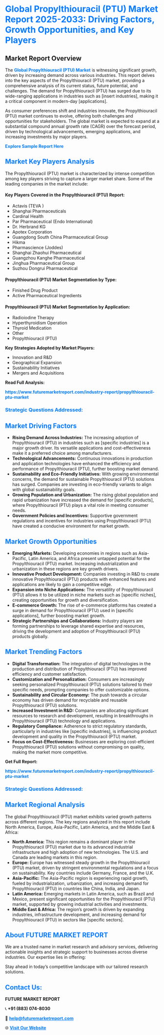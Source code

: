 <h1 style="color: #007BFF;">Global Propylthiouracil (PTU) Market Report 2025-2033: Driving Factors, Growth Opportunities, and Key Players</h1>

<section id="overview">
<h2>Market Report Overview</h2>
<p>The <a href="https://www.futuremarketreport.com/industry-report/propylthiouracil-ptu-market" style="color: #007BFF; text-decoration: none;"><strong>Global Propylthiouracil (PTU) Market</strong></a> is witnessing significant growth, driven by increasing demand across various industries. This report delves into the key aspects of the Propylthiouracil (PTU) market, providing a comprehensive analysis of its current status, future potential, and challenges. The demand for Propylthiouracil (PTU) has surged due to its wide-ranging applications in industries such as [insert industries], making it a critical component in modern-day [applications].</p>
<p>As consumer preferences shift and industries innovate, the Propylthiouracil (PTU) market continues to evolve, offering both challenges and opportunities for stakeholders. The global market is expected to expand at a substantial compound annual growth rate (CAGR) over the forecast period, driven by technological advancements, emerging applications, and increasing investments by major players.</p>
</section>

<section id="overview">
<p><a href="https://www.futuremarketreport.com/request-sample/reportId=125508" style="color: #007BFF; text-decoration: none;"><strong>Explore Sample Report Here</strong></a></p>
</section>

<section id="key-players">
<h2 style="color: #007BFF;">Market Key Players Analysis</h2>
<p>The Propylthiouracil (PTU) market is characterized by intense competition among key players striving to capture a larger market share. Some of the leading companies in the market include:</p>
<h4>Key Players Covered in the Propylthiouracil (PTU) Report:</h4>
<ul><li>Actavis (TEVA )</li><li>Shanghai Pharmaceuticals</li><li>Cardinal Health</li><li>Par Pharmaceutical (Endo International)</li><li>Dr. Herbrand KG</li><li>Apotex Corporation</li><li>Guangdong South China Pharmaceutical Group</li><li>Hikma</li><li>Pharmascience (Joddes)</li><li>Shanghai Zhaohui Pharmaceutical</li><li>Guangzhou Kanghe Pharmaceutical</li><li>Jinghua Pharmaceutical Group</li><li>Suzhou Dongrui Pharmaceutical</li></ul>
<h4>Propylthiouracil (PTU) Market Segmentation by Type:</h4>
<ul><li>Finished Drug Product</li><li>Active Pharmaceutical Ingredients</li></ul>

<h4>Propylthiouracil (PTU) Market Segmentation by Application:</h4>
<ul><li>Radioiodine Therapy</li><li>Hyperthyroidism Operation</li><li>Thyroid Medication</li><li>Other</li><li>Propylthiouracil (PTU)</li></ul>
<p><strong>Key Strategies Adopted by Market Players:</strong></p>
<ul>
<li>Innovation and R&D</li>
<li>Geographical Expansion</li>
<li>Sustainability Initiatives</li>
<li>Mergers and Acquisitions</li>
</ul>
</section>

<section>
<p><strong>Read Full Analysis: </strong></p><a href="https://www.futuremarketreport.com/industry-report/propylthiouracil-ptu-market" style="color: #007BFF; text-decoration: none;"><strong>https://www.futuremarketreport.com/industry-report/propylthiouracil-ptu-market</strong></a>
<h3 style="color: #007BFF;">Strategic Questions Addressed:</h3>
</section>

<section id="driving-factors">
<h2 style="color: #007BFF;">Market Driving Factors</h2>
<ul>
<li><strong>Rising Demand Across Industries:</strong> The increasing adoption of Propylthiouracil (PTU) in industries such as [specific industries] is a major growth driver. Its versatile applications and cost-effectiveness make it a preferred choice among manufacturers.</li>
<li><strong>Technological Advancements:</strong> Continuous innovations in production and application technologies have enhanced the efficiency and performance of Propylthiouracil (PTU), further boosting market demand.</li>
<li><strong>Sustainability and Eco-Friendly Initiatives:</strong> With growing environmental concerns, the demand for sustainable Propylthiouracil (PTU) solutions has surged. Companies are investing in eco-friendly variants to align with global sustainability goals.</li>
<li><strong>Growing Population and Urbanization:</strong> The rising global population and rapid urbanization have increased the demand for [specific products], where Propylthiouracil (PTU) plays a vital role in meeting consumer needs.</li>
<li><strong>Government Policies and Incentives:</strong> Supportive government regulations and incentives for industries using Propylthiouracil (PTU) have created a conducive environment for market growth.</li>
</ul>
</section>

<section id="growth-opportunities">
<h2 style="color: #007BFF;">Market Growth Opportunities</h2>
<ul>
<li><strong>Emerging Markets:</strong> Developing economies in regions such as Asia-Pacific, Latin America, and Africa present untapped potential for the Propylthiouracil (PTU) market. Increasing industrialization and urbanization in these regions are key growth drivers.</li>
<li><strong>Innovative Product Development:</strong> Companies investing in R&D to create innovative Propylthiouracil (PTU) products with enhanced features and applications are likely to gain a competitive edge.</li>
<li><strong>Expansion into Niche Applications:</strong> The versatility of Propylthiouracil (PTU) allows it to be utilized in niche markets such as [specific niches], creating opportunities for growth and diversification.</li>
<li><strong>E-commerce Growth:</strong> The rise of e-commerce platforms has created a surge in demand for Propylthiouracil (PTU) used in [specific applications], further boosting market growth.</li>
<li><strong>Strategic Partnerships and Collaborations:</strong> Industry players are forming partnerships to leverage shared expertise and resources, driving the development and adoption of Propylthiouracil (PTU) products globally.</li>
</ul>
</section>

<section id="trending-factors">
<h2 style="color: #007BFF;">Market Trending Factors</h2>
<ul>
<li><strong>Digital Transformation:</strong> The integration of digital technologies in the production and distribution of Propylthiouracil (PTU) has improved efficiency and customer satisfaction.</li>
<li><strong>Customization and Personalization:</strong> Consumers are increasingly seeking personalized Propylthiouracil (PTU) solutions tailored to their specific needs, prompting companies to offer customizable options.</li>
<li><strong>Sustainability and Circular Economy:</strong> The push towards a circular economy has driven demand for recyclable and reusable Propylthiouracil (PTU) solutions.</li>
<li><strong>Increased Investment in R&D:</strong> Companies are allocating significant resources to research and development, resulting in breakthroughs in Propylthiouracil (PTU) technology and applications.</li>
<li><strong>Regulatory Compliance:</strong> Adherence to strict regulatory standards, particularly in industries like [specific industries], is influencing product development and quality in the Propylthiouracil (PTU) market.</li>
<li><strong>Focus on Cost-Effectiveness:</strong> Businesses are exploring cost-efficient Propylthiouracil (PTU) solutions without compromising on quality, making the market more competitive.</li>
</ul>
</section>

<section>
<p><strong>Get Full Report: </strong></p><a href="https://www.futuremarketreport.com/industry-report/propylthiouracil-ptu-market" style="color: #007BFF; text-decoration: none;"><strong>https://www.futuremarketreport.com/industry-report/propylthiouracil-ptu-market</strong></a>
<h3 style="color: #007BFF;">Strategic Questions Addressed:</h3>
</section>


<section id="regional-analysis">
<h2 style="color: #007BFF;">Market Regional Analysis</h2>
<p>The global Propylthiouracil (PTU) market exhibits varied growth patterns across different regions. The key regions analyzed in this report include North America, Europe, Asia-Pacific, Latin America, and the Middle East & Africa:</p>
<ul>
<li><strong>North America:</strong> This region remains a dominant player in the Propylthiouracil (PTU) market due to its advanced industrial infrastructure and high adoption of new technologies. The U.S. and Canada are leading markets in this region.</li>
<li><strong>Europe:</strong> Europe has witnessed steady growth in the Propylthiouracil (PTU) market, driven by stringent environmental regulations and a focus on sustainability. Key countries include Germany, France, and the U.K.</li>
<li><strong>Asia-Pacific:</strong> The Asia-Pacific region is experiencing rapid growth, fueled by industrialization, urbanization, and increasing demand for Propylthiouracil (PTU) in countries like China, India, and Japan.</li>
<li><strong>Latin America:</strong> Emerging markets in Latin America, such as Brazil and Mexico, present significant opportunities for the Propylthiouracil (PTU) market, supported by growing industrial activities and investments.</li>
<li><strong>Middle East & Africa:</strong> The region’s growth is driven by expanding industries, infrastructure development, and increasing demand for Propylthiouracil (PTU) in sectors like [specific sectors].</li>
</ul>
</section>

<footer>
<h2 style="color: #007BFF;">About FUTURE MARKET REPORT</h2>
<p>We are a trusted name in market research and advisory services, delivering actionable insights and strategic support to businesses across diverse industries. Our expertise lies in offering:</p>

<p>Stay ahead in today’s competitive landscape with our tailored research solutions.</p>

<h2 style="color: #007BFF;">Contact Us:</h2>
<p><strong>FUTURE MARKET REPORT</strong></p>
<p>📞 <strong>+91 (883) 074-8030</strong></p>
<p>📧 <strong><a href="mailto:help@futuremarketreport.com" style="color: #007BFF;">help@futuremarketreport.com</a></strong></p>
<p>🌐 <strong><a href="https://www.futuremarketreport.com/" style="color: #007BFF;">Visit Our Website</a></strong></p>
</footer>